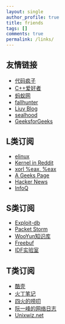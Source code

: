 ```yaml
---
layout: single
author_profile: true
title: friends
tags: []
comments: true
permalink: /links/
---
```


## 友情链接

<ul>
        <li><a href='http://www.programlife.net' target='_blank'>代码疯子</a></li>
        <li><a href='http://www.cppfans.org/' target='_blank'>C++爱好者</a></li>
        <li><a href='http://www.vants.org/' target='_blank'>蚂蚁网</a></li>
        <li><a href='http://www.fallhunter.com/' target='_blank'>fallhunter</a></li>
        <li><a href='http://liuvblog.com/' target='_blank'>Liuv Blog</a></li>
        <li><a href='http://www.sealhood.net' target='_blank'>sealhood</a></li>
        <li><a href='http://www.geeksforgeeks.org/' target='_blank'>GeeksforGeeks</a></li>
</ul>

## L类订阅

<ul>
        <li><a href="http://elinux.org/Security" target="_blank">elinux</a></li>
          <li><a href="http://www.reddit.com/r/kernel" target="_blank">Kernel in Reddit</a></li>
          <li><a href="https://xorl.wordpress.com/" target="_blank">xorl %eax, %eax</a></li>
          <li><a href="http://wangcong.org/" target="_blank">A Geeks  Page</a></li>
          <li><a href="https://news.ycombinator.com/" target="_blank">Hacker News</a></a></li>
          <li><a href="http://www.infoq.com/" target="_blank">InfoQ</a></a></li>
</ul>
  

## S类订阅

<ul>
          <li><a href="http://www.exploit-db.com/papers/" target="_blank">Exploit-db</a></li>
          <li><a href="http://packetstormsecurity.com/" target="_blank">Packet Storm</a></li>
          <li><a href="http://drops.wooyun.org/" target="_blank">WooYun知识库</a></li>
          <li><a href="http://www.freebuf.com/" target="_blank">Freebuf</a></li>
          <li><a href="http://blog.idf.cn/" target="_blank">IDF实验室</a></li>
</ul>
     
## T类订阅

<ul>
          <li><a href="http://coolshell.cn/" target="_blank">酷壳</a></li>
          <li><a href="http://huoding.com/" target="_blank">火丁笔记</a></li>
          <li><a href="http://www.raychase.net/" target="_blank">四火的唠叨</a></li>
          <li><a href="http://www.ruanyifeng.com/blog/" target="_blank">阮一峰的网络日志</a></li>
          <li><a href="http://unixwiz.net/techtips/" target="_blank">Unixwiz.net</a></li>
</ul>

